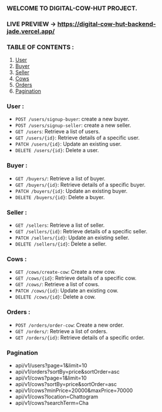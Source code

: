 ### WELCOME TO DIGITAL-COW-HUT PROJECT.

### LIVE PREVIEW -> https://digital-cow-hut-backend-jade.vercel.app/

### TABLE OF CONTENTS :

1. [User](#user)
2. [Buyer](#buyer)
3. [Seller](#seller)
4. [Cows](#cows)
5. [Orders](#orders)
6. [Pagination](#pagination)

### User : 

- `POST /users/signup-buyer`: create a new buyer.
- `POST /users/signup-seller`: create a new seller.
- `GET /users`: Retrieve a list of users.
- `GET /users/{id}`: Retrieve details of a specific user.
- `PATCH /users/{id}`: Update an existing user.
- `DELETE /users/{id}`: Delete a user.

### Buyer : 

- `GET /buyers/`: Retrieve a list of buyer.
- `GET /buyers/{id}`: Retrieve details of a specific buyer.
- `PATCH /buyers/{id}`: Update an existing buyer.
- `DELETE /buyers/{id}`: Delete a buyer.

### Seller : 
- `GET /sellers`: Retrieve a list of seller.
- `GET /sellers/{id}`: Retrieve details of a specific seller.
- `PATCH /sellers/{id}`: Update an existing seller.
- `DELETE /sellers/{id}`: Delete a seller.

### Cows : 

- `GET /cows/create-cow`: Create a new cow.
- `GET /cows/{id}`: Retrieve details of a specific cow.
- `GET /cows/`: Retrieve a list of cows.
- `PATCH /cows/{id}`: Update an existing cow.
- `DELETE /cows/{id}`: Delete a cow.

### Orders : 

- `POST /orders/order-cow`: Create a new order.
- `GET /orders/`: Retrieve a list of orders.
- `GET /orders/{id}`: Retrieve details of a specific order.

### Pagination

- api/v1/users?page=1&limit=10
- api/v1/orders?sortBy=price&sortOrder=asc
- api/v1/cows?page=1&limit=10
- api/v1/cows?sortBy=price&sortOrder=asc
- api/v1/cows?minPrice=20000&maxPrice=70000
- api/v1/cows?location=Chattogram
- api/v1/cows?searchTerm=Cha
